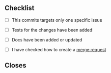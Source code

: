 ## Checklist
<!---

Please, make sure you have changed the topic and also
described briefly what have you done. Thanks!

This merge request will be closed if formated badly.
Make sure you have double checked how to create a merge request:
https://wemake-services.github.io/meta/rsdp/creating-merge-requests
-->

- [ ] This commits targets only one specific issue
- [ ] Tests for the changes have been added
- [ ] Docs have been added or updated
- [ ] I have checked how to create a [merge request](https://wemake-services.github.io/meta/rsdp/creating-merge-requests)


<!--
Please add in issue numbers this pull request will close, if applicable
Examples: Fixes #4321 or Closes #1234

Ensure you are using a supported keyword to properly link an issue:
https://docs.github.com/en/issues/tracking-your-work-with-issues/linking-a-pull-request-to-an-issue#linking-a-pull-request-to-an-issue-using-a-keyword
-->
## Closes
